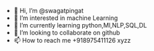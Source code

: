 - 👋 Hi, I’m @swagatpingat
- 👀 I’m interested in machine Learning
- 🌱 I’m currently learning python,Ml,NLP,SQL,DL
- 💞️ I’m looking to collaborate on github
- 📫 How to reach me +918975411126
xyzz
<!---
swagatpingat/swagatpingat is a ✨ special ✨ repository because its `README.md` (this file) appears on your GitHub profile.
You can click the Preview link to take a look at your changes.
--->
